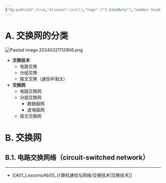```yaml
---
{"dg-publish":true,"aliases":[null],"tags":["1_AtomNote"],"number headings":"auto, first-level 1, max 6, A.1.","Created-Date":"2024-03-21 11:28:43","Modified-Date":"2024-04-18 11:53:20","permalink":"/A01_Lessons/Ab05_计算机通信与网络/交换网/","dgPassFrontmatter":true}
---
```





# A. 交换网的分类


![Pasted image 20240321112906.png](/img/user/Z02_ObFiles/Attachments/Pasted%20image%2020240321112906.png)

- **交换技术**
	- 电路交换
	- 分组交换
	- 报文交换（通信中淘汰）
- **交换网**
	- 电路交换网
	- 分组交换网
		- 数据报网
		- 虚电路网
	- 报文交换网




# B. 交换网


## B.1. 电路交换网络（circuit-switched network）







---

- [[A01_Lessons/Ab05_计算机通信与网络/交换技术\|交换技术]]
